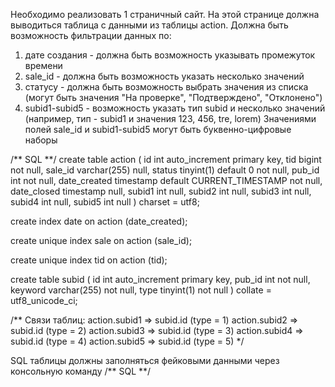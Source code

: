 Необходимо реализовать 1 страничный сайт.
На этой странице должна выводиться таблица c данными из таблицы action. Должна быть возможность
фильтрации данных по:
 1) дате создания - должна быть возможность указывать промежуток времени
 2) sale_id - должна быть возможность указать несколько значений
 3) статусу - должна быть возможность выбрать значения из списка (могут быть значения "На проверке", "Подтверждено", "Отклонено")
 4) subid1-subid5 - возможность указать тип subid и несколько значений (например, тип - subid1 и значения 123, 456, tre, lorem)
 Значениями полей sale_id и subid1-subid5 могут быть буквенно-цифровые наборы

 /** SQL **/
create table action
(
    id                    int auto_increment primary key,
    tid                   bigint                                   not null,
    sale_id               varchar(255)                             null,
    status                tinyint(1)     default 0                 not null,
    pub_id                int                                      not null,
    date_created          timestamp      default CURRENT_TIMESTAMP not null,
    date_closed           timestamp                                null,
    subid1                int                                      null,
    subid2                int                                      null,
    subid3                int                                      null,
    subid4                int                                      null,
    subid5                int                                      null
)
    charset = utf8;

create index date
    on action (date_created);

create unique index sale
    on action (sale_id);

create unique index tid
    on action (tid);

create table subid
(
    id      int auto_increment primary key,
    pub_id  int          not null,
    keyword varchar(255) not null,
    type    tinyint(1)   not null
)
    collate = utf8_unicode_ci;

/**
  Связи таблиц:
  action.subid1 => subid.id (type = 1)
  action.subid2 => subid.id (type = 2)
  action.subid3 => subid.id (type = 3)
  action.subid4 => subid.id (type = 4)
  action.subid5 => subid.id (type = 5)
 */

SQL таблицы должны заполняться фейковыми данными через консольную команду
 /** SQL **/
